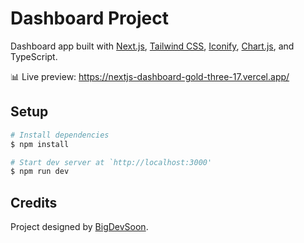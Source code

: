 # Dashboard Project

Dashboard app built with [Next.js](https://nextjs.org/), [Tailwind CSS](https://tailwindcss.nuxtjs.org/), [Iconify](https://github.com/iconify/iconify), [Chart.js](https://react-chartjs-2.js.org/), and TypeScript.

📊 Live preview: https://nextjs-dashboard-gold-three-17.vercel.app/

## Setup

```bash
# Install dependencies
$ npm install

# Start dev server at `http://localhost:3000'
$ npm run dev
```

## Credits

Project designed by [BigDevSoon](https://app.bigdevsoon.me/projects/dashboard-34503e10-1d0f-426d-8b32-aac3d985c541).
